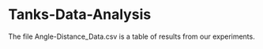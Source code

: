 # Tanks-Data-Analysis

The file Angle-Distance_Data.csv is a table of results from our experiments.
